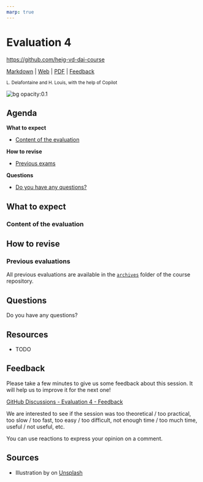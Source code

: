 ```yaml
---
marp: true
---
```


<!--
theme: gaia
size: 16:9
paginate: true
author: L. Delafontaine and H. Louis, with the help of Copilot
title: HEIG-VD DAI Course - Evaluation 4
description: Evaluation 4 for the DAI course at HEIG-VD, Switzerland
url: https://heig-vd-dai-course.github.io/heig-vd-dai-course/19-evaluation-4/
footer: '**HEIG-VD** - DAI Course 2023-2024 - CC BY-SA 4.0'
style: |
    :root {
        --color-background: #fff;
        --color-foreground: #333;
        --color-highlight: #f96;
        --color-dimmed: #888;
        --color-headings: #7d8ca3;
    }
    blockquote {
        font-style: italic; 
    }
    table {
        width: 100%;
    }
    th:first-child {
        width: 15%;
    }
    h1, h2, h3, h4, h5, h6 {
        color: var(--color-headings);
    }
    h2, h3, h4, h5, h6 {
        font-size: 1.5rem;
    }
    h1 a:link, h2 a:link, h3 a:link, h4 a:link, h5 a:link, h6 a:link {
        text-decoration: none;
    }
    section:not([class=lead]) > p, blockquote {
        text-align: justify;
        hyphens: auto;
    }
headingDivider: 4
-->

[markdown]: https://github.com/heig-vd-dai-course/heig-vd-dai-course/blob/main/19-evaluation-4/README.md
[web]: https://heig-vd-dai-course.github.io/heig-vd-dai-course/19-evaluation-4/
[pdf]: https://heig-vd-dai-course.github.io/heig-vd-dai-course/19-evaluation-4/19-evaluation-4.pdf
[video]: #
[feedback]: https://github.com/orgs/heig-vd-dai-course/discussions/1

# Evaluation 4

<!--
_class: lead
_paginate: false
-->

<https://github.com/heig-vd-dai-course>

[Markdown][markdown] | [Web][web] | [PDF][pdf]<!-- | [Video (in French)][video]--> | [Feedback][feedback]

<small>L. Delafontaine and H. Louis, with the help of Copilot</small>

![bg opacity:0.1](https://images.unsplash.com/photo-1484417894907-623942c8ee29?fit=crop&h=720&q=80)

## Agenda

**What to expect**

- [Content of the evaluation](#content-of-the-evaluation)

**How to revise**

- [Previous exams](#previous-exams)

**Questions**

- [Do you have any questions?](#questions)

## What to expect

<!-- _class: lead -->

### Content of the evaluation

## How to revise

<!-- _class: lead -->

### Previous evaluations

All previous evaluations are available in the [`archives`](https://github.com/heig-vd-dai-course/heig-vd-dai-course/tree/main/13-evaluation-2/archives) folder of the course repository.

## Questions

<!-- _class: lead -->

Do you have any questions?

## Resources

- TODO

## Feedback

Please take a few minutes to give us some feedback about this session. It will help us to improve it for the next one!

[GitHub Discussions - Evaluation 4 - Feedback][feedback]

We are interested to see if the session was too theoretical / too practical, too slow / too fast, too easy / too difficult, not enough time / too much time, useful / not useful, etc.

You can use reactions to express your opinion on a comment.

## Sources

- Illustration by []() on [Unsplash]()
